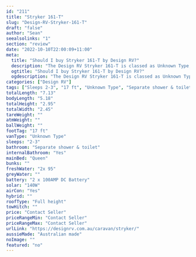 ```yaml
---
id: "211"
title: "Stryker 161-T"
slug: "Design-RV-Stryker-161-T"
draft: "false"
author: "Sean"
seealsolinks: "1"
section: "review"
date: "2022-10-10T22:00:09+11:00"
meta:
  title: "Should I buy Stryker 161-T by Design RV?"
  description: "The Design RV Stryker 161-T is classed as Unknown Type, and sleeps 2-3 people. It is Australian made and comes in at 17 ft. It generally has Separate shower & toilet."
  ogtitle: "Should I buy Stryker 161-T by Design RV?"
  ogdescription: "The Design RV Stryker 161-T is classed as Unknown Type, and sleeps 2-3 people. It is Australian made and comes in at 17 ft. It generally has Separate shower & toilet."
categories: ["Design RV"]
tags: ["Sleeps 2-3", "17 ft", "Unknown Type", "Separate shower & toilet", "Full height", "Price Unknown"]
totalLength: "7.13"
bodyLength: "5.18"
totalHeight: "2.95"
totalWidth: "2.45"
tareWeight: ""
atmWeight: ""
ballWeight: ""
footTag: "17 ft"
vanType: "Unknown Type"
sleeps: "2-3"
bathroom: "Separate shower & toilet"
internalBathroom: "Yes"
mainBed: "Queen"
bunks: ""
freshWater: "2x 95"
greyWater: ""
battery: "2 x 100AMP DC Battery"
solar: "140W"
airCon: "Yes"
hybrid: ""
roofType: "Full height"
towHitch: ""
price: "Contact Seller"
priceRangeMin: "Contact Seller"
priceRangeMax: "Contact Seller"
urlLink: "https://designrv.com.au/caravan/stryker/"
aussieMade: "Australian made"
noImage: ""
featured: "no"
---
```

